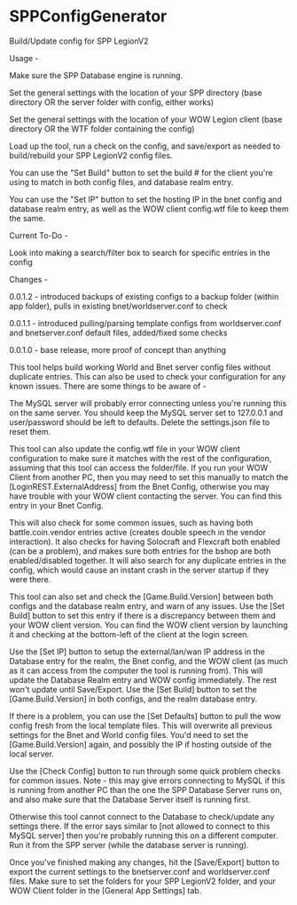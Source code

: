 # SPPConfigGenerator
Build/Update config for SPP LegionV2

Usage -

Make sure the SPP Database engine is running.

Set the general settings with the location of your SPP directory (base directory OR the server folder with config, either works)

Set the general settings with the location of your WOW Legion client (base directory OR the WTF folder containing the config)

Load up the tool, run a check on the config, and save/export as needed to build/rebuild your SPP LegionV2 config files.

You can use the "Set Build" button to set the build # for the client you're using to match in both config files, and database realm entry.

You can use the "Set IP" button to set the hosting IP in the bnet config and database realm entry, as well as the WOW client config.wtf file to keep them the same.


Current To-Do -

Look into making a search/filter box to search for specific entries in the config


Changes -

0.0.1.2 - introduced backups of existing configs to a backup folder (within app folder), pulls in existing bnet/worldserver.conf to check

0.0.1.1 - introduced pulling/parsing template configs from worldserver.conf and bnetserver.conf default files, added/fixed some checks

0.0.1.0 - base release, more proof of concept than anything


This tool helps build working World and Bnet server config files without duplicate entries. This can also be used to check your configuration for any known issues. There are some things to be aware of -


The MySQL server will probably error connecting unless you're running this on the same server. You should keep the MySQL server set to 127.0.0.1 and user/password should be left to defaults. Delete the settings.json file to reset them.


This tool can also update the config.wtf file in your WOW client configuration to make sure it matches with the rest of the configuration, assuming that this tool can access the folder/file. If you run your WOW Client from another PC, then you may need to set this manually to match the [LoginREST.ExternalAddress] from the Bnet Config, otherwise you may have trouble with your WOW client contacting the server. You can find this entry in your Bnet Config.


This will also check for some common issues, such as having both battle.coin.vendor entries active (creates double speech in the vendor interaction). It also checks for having Solocraft and Flexcraft both enabled (can be a problem), and makes sure both entries for the bshop are both enabled/disabled together. It will also search for any duplicate entries in the config, which would cause an instant crash in the server startup if they were there.


This tool can also set and check the [Game.Build.Version] between both configs and the database realm entry, and warn of any issues. Use the [Set Build] button to set this entry if there is a discrepancy between them and your WOW client version. You can find the WOW client version by launching it and checking at the bottom-left of the client at the login screen.


Use the [Set IP] button to setup the external/lan/wan IP address in the Database entry for the realm, the Bnet config, and the WOW client (as much as it can access from the computer the tool is running from). This will update the Database Realm entry and WOW config immediately. The rest won't update until Save/Export. Use the [Set Build] button to set the [Game.Build.Version] in both configs, and the realm database entry.


If there is a problem, you can use the [Set Defaults] button to pull the wow config fresh from the local template files. This will overwrite all previous settings for the Bnet and World config files. You'd need to set the [Game.Build.Version] again, and possibly the IP if hosting outside of the local server.


Use the [Check Config] button to run through some quick problem checks for common issues. Note - this may give errors connecting to MySQL if this is running from another PC than the one the SPP Database Server runs on, and also make sure that the Database Server itself is running first. 


Otherwise this tool cannot connect to the Database to check/update any settings there. If the error says similar to [not allowed to connect to this MySQL server] then you're probably running this on a different computer. Run it from the SPP server (while the database server is running).


Once you've finished making any changes, hit the [Save/Export] button to export the current settings to the bnetserver.conf and worldserver.conf files. Make sure to set the folders for your SPP LegionV2 folder, and your WOW Client folder in the [General App Settings] tab.
